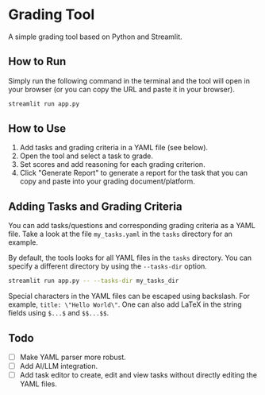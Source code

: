 # Grading Tool

A simple grading tool based on Python and Streamlit.

## How to Run

Simply run the following command in the terminal and the tool will open in your browser (or you can copy the URL and paste it in your browser).

```bash
streamlit run app.py
```

## How to Use

1. Add tasks and grading criteria in a YAML file (see below).
2. Open the tool and select a task to grade.
3. Set scores and add reasoning for each grading criterion.
4. Click "Generate Report" to generate a report for the task that you can copy and paste into your grading document/platform.

## Adding Tasks and Grading Criteria

You can add tasks/questions and corresponding grading criteria as a YAML file. Take a look at the file `my_tasks.yaml` in the `tasks` directory for an example.


By default, the tools looks for all YAML files in the `tasks` directory. You can specify a different directory by using the `--tasks-dir` option.

```bash
streamlit run app.py -- --tasks-dir my_tasks_dir
```

Special characters in the YAML files can be escaped using backslash. For example, `title: \"Hello World\"`. One can also add LaTeX in the string fields using `$...$` and `$$...$$`.

## Todo

- [ ] Make YAML parser more robust.
- [ ] Add AI/LLM integration.
- [ ] Add task editor to create, edit and view tasks without directly editing the YAML files.
